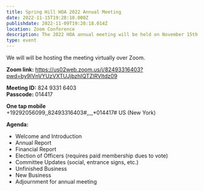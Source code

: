 ```yaml
---
title: Spring Hill HOA 2022 Annual Meeting
date: 2022-11-15T19:28:18.000Z
publishdate: 2022-11-09T19:28:18.014Z
location: Zoom Conference
description: The 2022 HOA annual meeting will be held on November 15th at 7pm ET.
type: event
---
```

We will will be hosting the meeting virtually over Zoom.

**Zoom link:** <https://us02web.zoom.us/j/82493316403?pwd=by9IVnVYUzVXTUJjbzhIQTZIRVltdz09>

**Meeting ID:** 824 9331 6403\
**Passcode:** 014417

**One tap mobile**\
+19292056099,,82493316403#,,,,*014417# US (New York)

**Agenda:**

* Welcome and Introduction
* Annual Report
* Financial Report
* Election of Officers (requires paid membership dues to vote)
* Committee Updates (social, entrance signs, etc.)
* Unfinished Business
* New Business
* Adjournment for annual meeting
